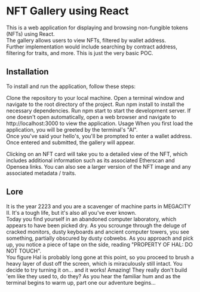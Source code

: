# NFT Gallery using React
This is a web application for displaying and browsing non-fungible tokens (NFTs) using React. <br /> The gallery allows users to view NFTs, filtered by wallet address. <br /> Further implementation would include searching by contract address, filtering for traits, and more. This is just the very basic POC.

## Installation
To install and run the application, follow these steps:

Clone the repository to your local machine.
Open a terminal window and navigate to the root directory of the project.
Run npm install to install the necessary dependencies.
Run npm start to start the development server.
If one doesn't open automatically, open a web browser and navigate to http://localhost:3000 to view the application.
Usage
When you first load the application, you will be greeted by the terminal's "AI". <br /> Once you've said your hello's, you'll be prompted to enter a wallet address. Once entered and submitted, the gallery will appear.

Clicking on an NFT card will take you to a detailed view of the NFT, which includes additional information such as its associated Etherscan and Opensea links. You can also see a larger version of the NFT image and any associated metadata / traits.

## Lore
It is the year 2223 and you are a scavenger of machine parts in MEGACITY II. It's a tough life, but it's also all you've ever known. <br /> Today you find yourself in an abandoned computer laboratory, which appears to have been picked dry. As you scrounge through the deluge of cracked monitors, dusty keyboards and ancient computer towers, you see something, partially obscured by dusty cobwebs. As you approach and pick up, you notice a piece of tape on the side, reading "PROPERTY OF HAL: DO NOT TOUCH". <br /> You figure Hal is probably long gone at this point, so you proceed to brush a heavy layer of dust off the screen, which is miraculously still intact. You decide to try turning it on... and it works! Amazing! They really don't build 'em like they used to, do they? As you hear the familiar hum and as the terminal begins to warm up, part one our adventure begins...

